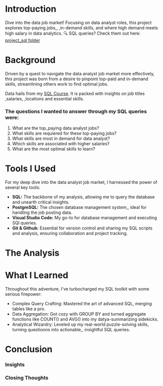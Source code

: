 # Introduction
Dive into the data job market! Focusing on data analyst roles, this project explores top-paying jobs,, ,in-demand skills, and where high demand meets high salary in data analytics. 
🔍 SQL queries? Check them out here: [project_sql folder](/project_sql/)

# Background
Driven by a quest to navigate the data analyst job market more effectively, this project was born from a desire to pinpoint top-paid and in-demand skills, streamlining others work to find optimal jobs.

Data hails from my [SQL Course](https://www.lukebarousse.com/sql). It is  packed with insights on job titles ,salaries, ,locations and essential skills.

### The questions I wanted to answer through my SQL queries were:

1. What are the top_paying data analyst jobs?
2. What skills are requiered for these top-paying jobs?
3. What skills are most in demand for data analyst?
4. Which skills are associated with higher salaries?
5. What are the most optimal skills to learn?

# Tools I Used
For my deep dive into the data analyst job market, I harnessed the power of several key tools: 

- **SQL:** The backbone of my analysis, allowing me to query the database and unearth critical insights.
- **PostgreSQL:** The chosen database management system,, ideal for handling the job posting data.
- **Visual Studio Code:** My go-to for database management and executing SQl queries.
- **Git & Github:** Essential for version control and sharing my SQL scripts and analysis, ensuring collaboration and project tracking.

# The Analysis


# What I Learned
Throughout this adventure, I've turbocharged my SQL toolkit with some serious firepower:

- Complex Query Crafting: Mastered the art of advanced SQL, merging tables like a pro.
- Data Aggregation: Got cozy with GROUP BY and turned aggregate functions like COUNT() and AVG() into my datya-summarizing sidekicks.
- Analytical Wizardry: Leveled up my real-world puzzle-solving skills, turning questioons into actionable,, insightful SQL queries.

# Conclusion

### Insights

### Closing Thoughts

